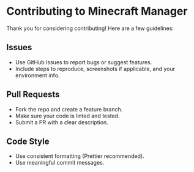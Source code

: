 # Contributing to Minecraft Manager

Thank you for considering contributing! Here are a few guidelines:

## Issues
- Use GitHub Issues to report bugs or suggest features.
- Include steps to reproduce, screenshots if applicable, and your environment info.

## Pull Requests
- Fork the repo and create a feature branch.
- Make sure your code is linted and tested.
- Submit a PR with a clear description.

## Code Style
- Use consistent formatting (Prettier recommended).
- Use meaningful commit messages.
